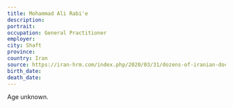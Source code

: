 ```yaml
---
title: Mohammad Ali Rabi'e
description: 
portrait: 
occupation: General Practitioner
employer: 
city: Shaft
province: 
country: Iran
source: https://iran-hrm.com/index.php/2020/03/31/dozens-of-iranian-doctors-died-during-irans-coronavirus-crisis/
birth_date: 
death_date: 
---
```


Age unknown.